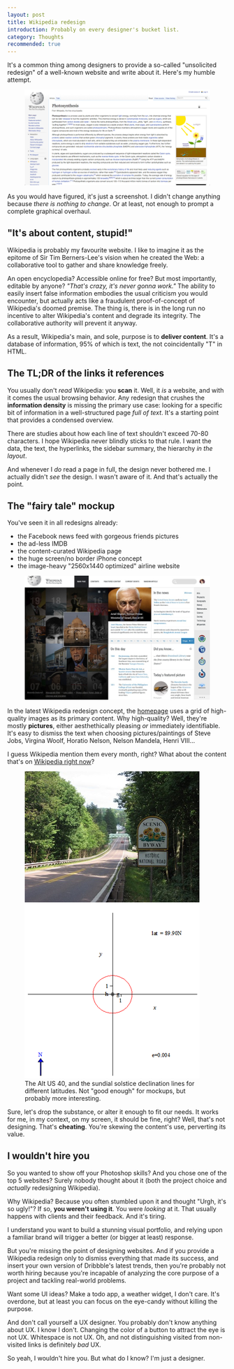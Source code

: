 ```yaml
---
layout: post
title: Wikipedia redesign
introduction: Probably on every designer's bucket list.
category: Thoughts
recommended: true
---
```


It's a common thing among designers to provide a so-called "unsolicited redesign" of a well-known website and write about it. Here's my humble attempt.

<figure>
  <a href="/images/wikipedia-redesign-full.png"><img alt="Wikipedia Redesign" src="/images/wikipedia-redesign.png"></a>
</figure>

As you would have figured, it's just a screenshot. I didn't change anything because *there is nothing to change*. Or at least, not enough to prompt a complete graphical overhaul.

## "It's about content, stupid!"

Wikipedia is probably my favourite website. I like to imagine it as the epitome of Sir Tim Berners-Lee's vision when he created the Web: a collaborative tool to gather and share knowledge freely.

An open encyclopedia? Accessible online for free? But most importantly, editable by anyone? *"That's crazy, it's never gonna work."* The ability to easily insert false information embodies the usual criticism you would encounter, but actually acts like a fraudulent proof-of-concept of Wikipedia's doomed premise. The thing is, there is in the long run no incentive to alter Wikipedia's content and degrade its integrity. The collaborative authority will prevent it anyway.

As a result, Wikipedia's main, and sole, purpose is to **deliver content**. It's a database of information, 95% of which is text, the not coincidentally "T" in HTML.

## The TL;DR of the links it references

You usually don't *read* Wikipedia: you **scan** it. Well, it *is* a website, and with it comes the usual browsing behavior. Any redesign that crushes the **information density** is missing the primary use case: looking for a specific bit of information in a well-structured page *full of text*. It's a starting point that provides a condensed overview.

There are studies about how each line of text shouldn't exceed 70-80 characters. I hope Wikipedia never blindly sticks to that rule. I want the data, the text, the hyperlinks, the sidebar summary, the hierarchy *in the layout*.

And whenever I *do* read a page in full, the design never bothered me. I actually didn't *see* the design. I wasn't aware of it. And that's actually the point.

## The "fairy tale" mockup

You've seen it in all redesigns already:

* the Facebook news feed with gorgeous friends pictures
* the ad-less IMDB
* the content-curated Wikipedia page
* the huge screen/no border iPhone concept
* the image-heavy "2560x1440 optimized" airline website

<figure>
  <a href="http://cdn.gkvasnikov.com/img/design-1.jpg"><img alt="Funky Wikipedia" src="/images/funky-hp.jpg"></a>
</figure>

In the latest Wikipedia redesign concept, the [homepage](http://cdn.gkvasnikov.com/img/design-1.jpg) uses a grid of high-quality images as its primary content. Why high-quality? Well, they're mostly **pictures**, either aesthethically pleasing *or* immediately identifiable. It's easy to dismiss the text when choosing pictures/paintings of Steve Jobs, Virgina Woolf, Horatio Nelson, Nelson Mandela, Henri VIII...

I guess Wikipedia mention them every month, right? What about the content that's on [Wikipedia right now](http://en.wikipedia.org/wiki/Main_Page)?

<figure>
  <img alt="Nichiren" src="/images/national-road.jpg">
  <img alt="Sundial solstice" src="/images/sundial-solstice.gif"><br>
  <figcaption>The Alt US 40, and the sundial solstice declination lines for different latitudes. Not "good enough" for mockups, but probably more interesting.</figcaption>
</figure>

Sure, let's drop the substance, or alter it enough to fit our needs. It works for me, in my context, on my screen, it should be fine, right? Well, that's not designing. That's **cheating**. You're skewing the content's use, perverting its value.

## I wouldn't hire you

So you wanted to show off your Photoshop skills? And you chose one of the top 5 websites? Surely nobody thought about it (both the project choice and *actually* redesigning Wikipedia).

Why Wikipedia? Because you often stumbled upon it and thought "Urgh, it's so ugly!"? If so, **you weren't using it**. You were *looking* at it. That usually happens with clients and their feedback. And it's tiring.

I understand you want to build a stunning visual portfolio, and relying upon a familiar brand will trigger a better (or bigger at least) response.

But you're missing the point of designing websites. And if you provide a Wikipedia redesign only to dismiss everything that made its success, and insert your own version of Dribbble's latest trends, then you're probably not worth hiring because you're incapable of analyzing the core purpose of a project and tackling real-world problems.

Want some UI ideas? Make a todo app, a weather widget, I don't care. It's overdone, but at least you can focus on the eye-candy without killing the purpose.

And don't call yourself a UX designer. You probably don't know anything about UX. I know I don't. Changing the color of a button to attract the eye is not UX. Whitespace is not UX. Oh, and not distinguishing visited from non-visited links is definitely *bad* UX.

So yeah, I wouldn't hire you. But what do I know? I'm just a designer.
